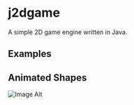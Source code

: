 j2dgame
=======

A simple 2D game engine written in Java.

Examples
--------


Animated Shapes
---------------
![Image Alt](https://raw.github.com/sqlboy/j2dgame/master/screenshots/example1.png)


